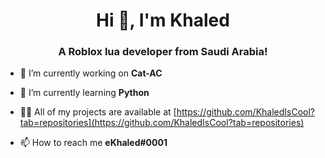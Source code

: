 <h1 align="center">Hi 👋, I'm Khaled</h1>
<h3 align="center">A Roblox lua developer from Saudi Arabia!</h3>

- 🔭 I’m currently working on **Cat-AC**

- 🌱 I’m currently learning **Python**

- 👨‍💻 All of my projects are available at [https://github.com/KhaledIsCool?tab=repositories](https://github.com/KhaledIsCool?tab=repositories)

- 📫 How to reach me **eKhaled#0001**
